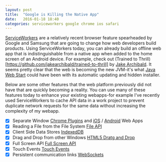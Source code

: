 ```yaml
---
layout: post
title:  "Google is Killing the Native App"
date:   2016-01-18 18:40
categories: serviceworkers google chrome ios safari
---
```

[ServiceWorkers](https://www.w3.org/TR/service-workers/) are a relatively recent browser feature spearheaded by Google and Samsung 
that are going to change how web developers build products.
Using ServiceWorkers today, you can already build an offline web app that is indistinguishable from a native app
when added to the home screen of an Android device.
For example, check out (Trained to Thrill)[https://github.com/jakearchibald/trained-to-thrill] by [Jake Archibald](https://jakearchibald.com).
It seems pretty clear that the web is becoming the new JVM-it's what [Java Web Start](http://docs.oracle.com/javase/tutorial/deployment/webstart/) 
could have been with its automatic updating and hidden installer.

Below are some other features that the web platform previously did not have that are quickly becoming a reality. You can use many of
these features today to enhance your existing webapps-for example I've recently used ServiceWorkers to cache API data in a work
project to prevent duplicate network requests for the same data without increasing the complexity of my webapp.



- [x] Separate Window [Chrome Plugins](https://chrome.google.com/webstore/category/apps) and
    [iOS](https://developer.apple.com/library/ios/documentation/AppleApplications/Reference/SafariWebContent/ConfiguringWebApplications/ConfiguringWebApplications.html)
    /
    [Android](https://developers.google.com/web/updates/2014/11/Support-for-installable-web-apps-with-webapp-manifest-in-chrome-38-for-Android?hl=en)
    Web Apps
- [x] Reading a File from the File System [File API](https://www.w3.org/TR/FileAPI/)
- [x] Client Side Data Stores [IndexedDB](https://www.w3.org/TR/IndexedDB/)
- [x] Drag and Drop from other Windows [HTML5 Dratg and Drop](https://html.spec.whatwg.org/multipage/interaction.html#dnd)
- [x] Full Screen API [Full Screen API](https://fullscreen.spec.whatwg.org/)
- [x] Touch Events [Touch Events](http://www.w3.org/TR/websockets/)
- [x] Persistent communication links [WebSockets](http://www.w3.org/TR/websockets/)
